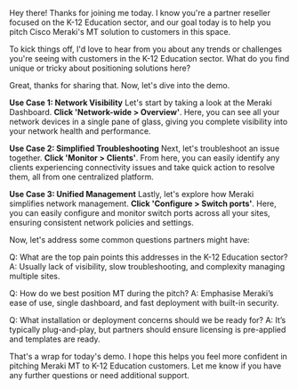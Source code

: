 Hey there! Thanks for joining me today. I know you're a partner reseller focused on the K-12 Education sector, and our goal today is to help you pitch Cisco Meraki's MT solution to customers in this space.

To kick things off, I'd love to hear from you about any trends or challenges you're seeing with customers in the K-12 Education sector. What do you find unique or tricky about positioning solutions here?

Great, thanks for sharing that. Now, let's dive into the demo.

**Use Case 1: Network Visibility**
Let's start by taking a look at the Meraki Dashboard. **Click 'Network-wide > Overview'**. Here, you can see all your network devices in a single pane of glass, giving you complete visibility into your network health and performance.

**Use Case 2: Simplified Troubleshooting**
Next, let's troubleshoot an issue together. **Click 'Monitor > Clients'**. From here, you can easily identify any clients experiencing connectivity issues and take quick action to resolve them, all from one centralized platform.

**Use Case 3: Unified Management**
Lastly, let's explore how Meraki simplifies network management. **Click 'Configure > Switch ports'**. Here, you can easily configure and monitor switch ports across all your sites, ensuring consistent network policies and settings.

Now, let's address some common questions partners might have:

Q: What are the top pain points this addresses in the K-12 Education sector?
A: Usually lack of visibility, slow troubleshooting, and complexity managing multiple sites.

Q: How do we best position MT during the pitch?
A: Emphasise Meraki’s ease of use, single dashboard, and fast deployment with built-in security.

Q: What installation or deployment concerns should we be ready for?
A: It’s typically plug-and-play, but partners should ensure licensing is pre-applied and templates are ready.

That's a wrap for today's demo. I hope this helps you feel more confident in pitching Meraki MT to K-12 Education customers. Let me know if you have any further questions or need additional support.